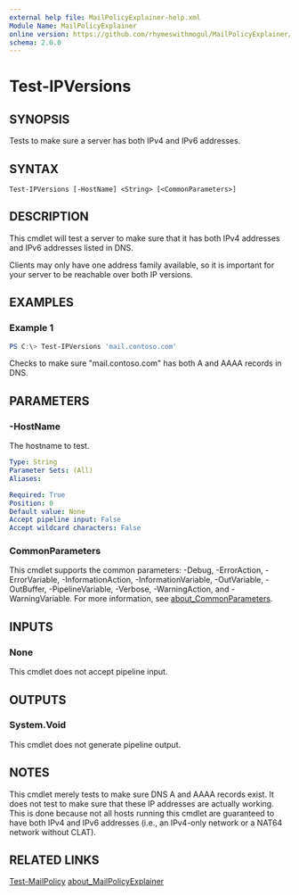 ```yaml
---
external help file: MailPolicyExplainer-help.xml
Module Name: MailPolicyExplainer
online version: https://github.com/rhymeswithmogul/MailPolicyExplainer/blob/main/man/en-US/Test-IPVersions.md
schema: 2.0.0
---
```


# Test-IPVersions

## SYNOPSIS
Tests to make sure a server has both IPv4 and IPv6 addresses.

## SYNTAX

```
Test-IPVersions [-HostName] <String> [<CommonParameters>]
```

## DESCRIPTION
This cmdlet will test a server to make sure that it has both IPv4 addresses and IPv6 addresses listed in DNS.

Clients may only have one address family available, so it is important for your server to be reachable over both IP versions.

## EXAMPLES

### Example 1
```powershell
PS C:\> Test-IPVersions 'mail.contoso.com'
```

Checks to make sure "mail.contoso.com" has both A and AAAA records in DNS.

## PARAMETERS

### -HostName
The hostname to test.

```yaml
Type: String
Parameter Sets: (All)
Aliases:

Required: True
Position: 0
Default value: None
Accept pipeline input: False
Accept wildcard characters: False
```

### CommonParameters
This cmdlet supports the common parameters: -Debug, -ErrorAction, -ErrorVariable, -InformationAction, -InformationVariable, -OutVariable, -OutBuffer, -PipelineVariable, -Verbose, -WarningAction, and -WarningVariable. For more information, see [about_CommonParameters](http://go.microsoft.com/fwlink/?LinkID=113216).

## INPUTS

### None
This cmdlet does not accept pipeline input.

## OUTPUTS

### System.Void
This cmdlet does not generate pipeline output.

## NOTES
This cmdlet merely tests to make sure DNS A and AAAA records exist.  It does not test to make sure that these IP addresses are actually working.  This is done because not all hosts running this cmdlet are guaranteed to have both IPv4 and IPv6 addresses (i.e., an IPv4-only network or a NAT64 network without CLAT).

## RELATED LINKS
[Test-MailPolicy](https://github.com/rhymeswithmogul/MailPolicyExplainer/blob/main/man/en-US/Test-MailPolicy.md)
[about_MailPolicyExplainer](https://github.com/rhymeswithmogul/MailPolicyExplainer/blob/main/en-US/about_MailPolicyExplainer.help.txt)
